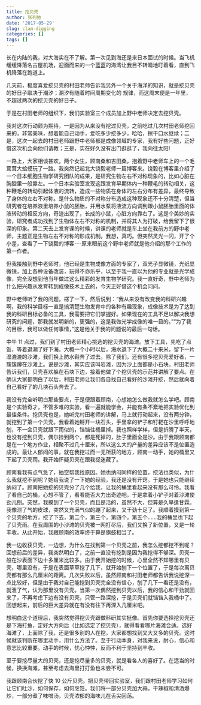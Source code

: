```yaml
---
title: 挖贝壳
author: 张列弛
date: '2017-05-29'
slug: clam-digging
categories: []
tags: []
---
```


长在内陆的我，对大海实在不了解。第一次见到海还是来日本面试的时候。当飞机缓缓降落名古屋机场，迎面而来的一个蓝蓝的海湾让我目不转睛地盯着看，直到飞机降落在跑道上。  

几天前，极度喜爱挖贝壳的村田老师告诉我另外一个关于海洋的知识，就是挖贝壳的好日子取决于潮汐；潮汐有随着时间周期变化的 规律，而这周末便是一年里，不超过两次的挖贝壳的好日子。  

于是在村田老师的组织下，我们实验室三个成员加上野中老师决定去挖贝壳。  

我对这次行动颇为期待，一是因为从来没有挖过贝壳，之前吃过几次村田老师挖回来的，非常美味，想着能自己动手，爱吃多少挖多少，哈哈，擦干口水继续；二是，这次一起去的村田老师跟野中老师都是成像领域的专家，我有好些问题，正好借这次机会向他们请教；三是，实在好久没有出门逛逛了，我向往太阳!  

一路上，大家相谈甚欢，两个女生，顾南桑和吉田桑，抱着野中老师车上的一个毛茸茸大蛤蟆玩了一路。我突然记起北大饶毅老师一篇博客来。饶毅在博客里介绍了一个日本细胞生物学研究团队的成果，是研究生物左右不对称现象的，比如心脏在胸腔里一般靠左。一个日本实验室发现这跟发育早期体内一种鞭毛的转动相关，这种鞭毛的转动引起体液的流转，造成一些物质在身体的左右分布有差异，最终导致了身体的左右不对称。是什么物质的不对称分布造成这种现象还不十分清楚，但当研究者在培养液里培养小鼠的胚胎，并用水泵将液流方向调到跟小鼠胚胎里面的体液转动的相反方向，奇迹出现了，长成的小鼠，心脏方向靠右了。这是个美妙的实验，研究者成功找到了生物体左右不对称的机制，并将其人为打破，给我留下了很深的印象。第二天去上发育课的时候，讲课的老师就是车上坐在我前方的野中老师，主题正是生物左右不对称的形成机制。我想，真巧。但突然灵光一闪，开了个小差，查看了一下饶毅的博客---原来眼前这个野中老师就是他介绍的那个工作的第一作者。  

但我接触到野中老师时，他已经是生物成像方面的专家了，双光子显微镜，光纸显微镜，加上各种设备改装，玩得不亦乐乎，以至于我一直以为他的专业就是光学成像，完全没想到他当年做过这么精彩的发育生物学研究。我一直好奇，野中老师为什么把兴趣从发育转到成像技术上去的，今天正好借这个机会问问。  

野中老师听了我的问题，楞了一下，然后说到：“我从来没有改变我的科研兴趣啊，我的科学目标一直是搞清楚生物发育中的各种有趣现象，成像技术是为了达到我的科研目标必备的工具，我需要把它们掌握好。如果现在的工具不足以解决我想研究的问题，那我就发明新的，更强的，这是我做光学成像的唯一目的。”“为了我的目标，我可以做任何事情，”这是他关于我的问题说的最后一句话。  

中午 11 点过，我们到了村田老师精心挑选的挖贝壳的海滩。放下工具，先吃了点饭，等着退潮了好下海。大概一个小时以后，海水退下了大概二十来米，留下一片湿漉漉的沙滩，我们换上防水鞋奔了过去。除了我们，还有很多挖贝壳爱好者，一簇簇蹲在沙滩上。说是沙滩，其实应该叫岩滩，因为沙上面都是小石块。村田老师告诉我们，贝壳喜欢躲在石块下边，接着他做了个挖贝壳的示范并讲解了要点。在确认大家都明白了以后，村田老师让我们各自找自己看好的沙滩开挖，然后就向着自己看好了的几块石头奔去了。  

我没有完全听明白那些要点，于是便跟着顾南，心想她怎么做我就怎么学吧。顾南是个实验奇才，不管多难的实验，看一遍就能学会，并能有条不紊地把实验优化到最佳条件。挖贝壳也是，她听完村田老师的讲解，马上就行动起来，没有两分钟，就挖到了第一个贝壳。我看着她掰开一块石头，手里拿的铲子和钉耙在沙里呼呼地刨，不一会贝壳就跟下雨似的，铛铛往桶里掉。我也照样学样，但是折腾了半天，也没有挖到贝壳，偶尔捡到两个，都是死掉的，肚子里面全是沙。由于我跟顾南都是在一个地方作业，相聚不过几十厘米，所以这么大的产量的差异应该不是位置造成的。最让人郁闷的事，就在我挖过而一无所获的地方，顾南一动手，她的桶里又下起了贝壳雨。我开始怀疑贝壳在跟我捉迷藏了。  

顾南看我有点气急了，抽空帮我找原因。她也纳闷同样的位置，挖法也类似，为什么我就挖不到呢？她给我说了一下她的经验，我还是没有开窍。于是她也只能继续纳闷了。顾南把她挖的贝壳分了几个给我，让我的桶里看起来没有那么可怜。我看了看自己的桶，心想不管了，看看能否大力出奇迹吧，于是拿着小铲子对着沙滩使劲儿刨。突然，我摸到了一个贝壳，而且是活的，虽然不大，但算是久旱逢甘霖。我像泄了气的皮球，突然又充满气似的蹦了起来，又干劲十足了。我顺着摸到第一个贝壳的地方，挖了下去，第二个，第三个，第四个，第五个......我的桶里也下起了贝壳雨。在我周围的小沙滩的贝壳被一网打尽后，我们又换了新位置，又是一轮丰收。从此开始，我跟顾南的效率终于算是旗鼓相当了。  

我一边收获贝壳，一边想，为什么在找到第一个贝壳之前，我怎么挖都挖不到呢？回想前后的差异，我突然明白了，之前一直没有挖到是因为我挖得不够深。贝壳一般在沙表面下边十多厘米比较多。由于我开始挖的时候，心里全然不知哪里有贝壳，哪里没有，于是在表面草草挖了几下，就开始刨下一个位置了，于是每次离贝壳都有那么几厘米的距离。几次失败以后，虽然顾南和村田老师都告诉我说挖深一点比较好，但是由于我对自己能挖到贝壳完全没有信心，刨了几下一看还是没有，就泄了气，认为那里没有贝壳。当第一次偶然挖到贝壳以后，我的信心和干劲就回来了，不再考虑下边有没有贝壳，只管一路深挖，于是贝壳们就铛铛入我桶中了。回想起来，前后的巨大差异就在有没有往下再深入几厘米吧。  

想明白这个道理后，我突然觉得挖贝壳跟做科研其实挺像。首先你要选择挖贝壳还是下海打鱼，定好大方向后（比如选定了挖贝壳），就得看看哪片海滩合适。选好海滩了，上面除了我，还是很多别的人在挖，大家都想找到又大又多的贝壳。这时候就该判断在哪里动手，用什么方法了。至于行动本身，对我来说，耐心，信心和意志比较重要。动手的时候，忧心忡忡，反而不利于坚持到丰收。 

至于要挖尽量大的贝壳，还是挖尽量多的贝壳，就是看各人的喜好了。在适当的时候，换换海滩，甚至考虑去海里打打鱼也未尝不可。    

我跟顾南合伙挖了快 10 公斤贝壳。把贝壳带回实验室，我们跟村田老师学习如何让它们吐沙，如何保存，如何烹饪。我们将一部分贝壳加大蒜，干辣椒和清酒爆炒，一部分煮了味噌汤，贝壳浓郁的海味儿在舌尖回荡。


